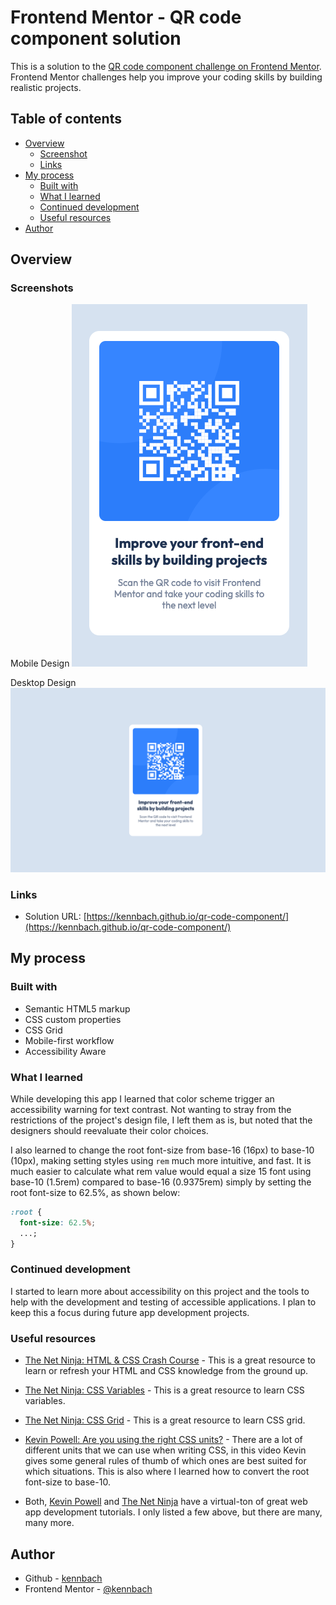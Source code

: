 # Frontend Mentor - QR code component solution

This is a solution to the [QR code component challenge on Frontend Mentor](https://www.frontendmentor.io/challenges/qr-code-component-iux_sIO_H). Frontend Mentor challenges help you improve your coding skills by building realistic projects.

## Table of contents

- [Overview](#overview)
  - [Screenshot](#screenshot)
  - [Links](#links)
- [My process](#my-process)
  - [Built with](#built-with)
  - [What I learned](#what-i-learned)
  - [Continued development](#continued-development)
  - [Useful resources](#useful-resources)
- [Author](#author)

## Overview

### Screenshots

Mobile Design
![](screenshot-mobile.png)

Desktop Design
![](screenshot-desktop.png)

### Links

- Solution URL: [https://kennbach.github.io/qr-code-component/](https://kennbach.github.io/qr-code-component/)

## My process

### Built with

- Semantic HTML5 markup
- CSS custom properties
- CSS Grid
- Mobile-first workflow
- Accessibility Aware

### What I learned

While developing this app I learned that color scheme trigger an accessibility warning for text contrast. Not wanting to stray from the restrictions of the project's design file, I left them as is, but noted that the designers should reevaluate their color choices.

I also learned to change the root font-size from base-16 (16px) to base-10 (10px), making setting styles using `rem` much more intuitive, and fast. It is much easier to calculate what rem value would equal a size 15 font using base-10 (1.5rem) compared to base-16 (0.9375rem) simply by setting the root font-size to 62.5%, as shown below:

```css
:root {
  font-size: 62.5%;
  ...;
}
```

### Continued development

I started to learn more about accessibility on this project and the tools to help with the development and testing of accessible applications. I plan to keep this a focus during future app development projects.

### Useful resources

- [The Net Ninja: HTML & CSS Crash Course](https://youtube.com/playlist?list=PL4cUxeGkcC9ivBf_eKCPIAYXWzLlPAm6G) - This is a great resource to learn or refresh your HTML and CSS knowledge from the ground up.

- [The Net Ninja: CSS Variables](https://youtube.com/playlist?list=PL4cUxeGkcC9ii5PB2UMyYH7QFZWfGnVgZ) - This is a great resource to learn CSS variables.

- [The Net Ninja: CSS Grid](https://youtube.com/playlist?list=PL4cUxeGkcC9itC4TxYMzFCfveyutyPOCY) - This is a great resource to learn CSS grid.

- [Kevin Powell: Are you using the right CSS units?](https://youtu.be/N5wpD9Ov_To) - There are a lot of different units that we can use when writing CSS, in this video Kevin gives some general rules of thumb of which ones are best suited for which situations. This is also where I learned how to convert the root font-size to base-10.

- Both, [Kevin Powell](https://www.youtube.com/kepowob) and [The Net Ninja](https://www.youtube.com/c/TheNetNinja) have a virtual-ton of great web app development tutorials. I only listed a few above, but there are many, many more.

## Author

- Github - [kennbach](https://github.com/kennbach)
- Frontend Mentor - [@kennbach](https://www.frontendmentor.io/profile/kennbach)

